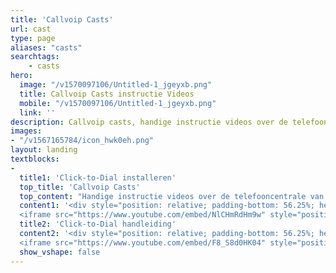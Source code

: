 ```yaml
---
title: 'Callvoip Casts'
url: cast
type: page
aliases: "casts"
searchtags:
    - casts
hero:
  image: "/v1570097106/Untitled-1_jgeyxb.png"
  title: Callvoip Casts instructie Videos
  mobile: "/v1570097106/Untitled-1_jgeyxb.png"
  link: ''
description: Callvoip casts, handige instructie videos over de telefooncentrale van Callvoip.
images:
- "/v1567165784/icon_hwk0eh.png"
layout: landing
textblocks:
- 
  title1: 'Click-to-Dial installeren'
  top_title: 'Callvoip Casts'
  top_content: "Handige instructie videos over de telefooncentrale van Callvoip."
  content1: '<div style="position: relative; padding-bottom: 56.25%; height: 0; overflow: hidden;">
  <iframe src="https://www.youtube.com/embed/NlCHmRdHm9w" style="position: absolute; top: 0; left: 0; width: 100%; height: 100%; border:0;" allowfullscreen title="YouTube Video"></iframe></div>'
  title2: 'Click-to-Dial handleiding'
  content2: '<div style="position: relative; padding-bottom: 56.25%; height: 0; overflow: hidden;">
  <iframe src="https://www.youtube.com/embed/F8_S8d0HK04" style="position: absolute; top: 0; left: 0; width: 100%; height: 100%; border:0;" allowfullscreen title="YouTube Video"></iframe></div>'  
  show_vshape: false
---
```

